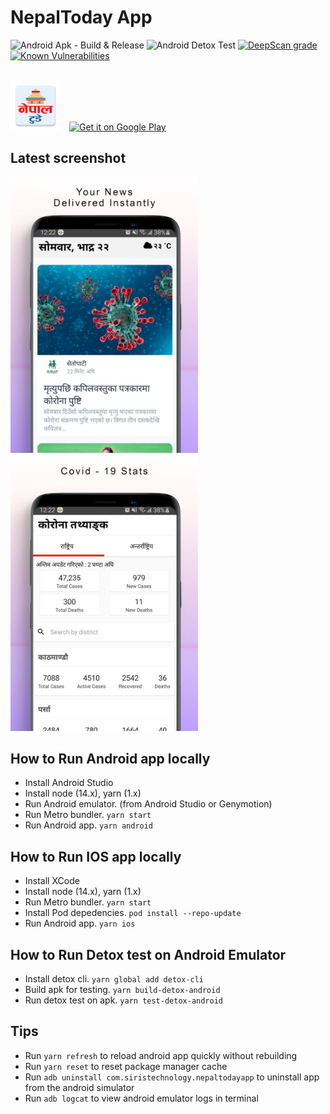 # NepalToday App

![Android Apk - Build & Release](https://github.com/siristechnology/nepaltoday-app/workflows/Android%20Apk%20-%20Build%20&%20Release/badge.svg)
![Android Detox Test](https://github.com/siristechnology/nepaltoday-app/workflows/Android%20Detox%20Test/badge.svg)
[![DeepScan grade](https://deepscan.io/api/teams/5348/projects/7146/branches/66889/badge/grade.svg)](https://deepscan.io/dashboard#view=project&tid=5348&pid=7146&bid=66889)
[![Known Vulnerabilities](https://snyk.io/test/github/siristechnology/nepaltoday-app/badge.svg?targetFile=android/app/build.gradle)](https://snyk.io/test/github/siristechnology/nepaltoday-app?targetFile=android/app/build.gradle)

<br/>
<div>
<img src="android/app/src/main/res/mipmap-xxhdpi/ic_launcher.png" alt="screenshot-1" height="80" style="margin-right:10px"/>
<a href='https://play.google.com/store/apps/details?id=com.siristechnology.nepaltodayapp&pcampaignid=pcampaignidMKT-Other-global-all-co-prtnr-py-PartBadge-Mar2515-1' target='_blank' rel="noopener noreferrer"><img alt='Get it on Google Play' src='https://play.google.com/intl/en_us/badges/static/images/badges/en_badge_web_generic.png' height="80"/></a>
</div>
  
## Latest screenshot

<div>
<img src="assets/images/screenshot-1.png" alt="screenshot-1" width="300" style="margin-right:20px"/>
<img src="assets/images/screenshot-2.png" alt="screenshot-2" width="300"/>
</div>

## How to Run Android app locally

-   Install Android Studio
-   Install node (14.x), yarn (1.x)
-   Run Android emulator. (from Android Studio or Genymotion)
-   Run Metro bundler. `yarn start`
-   Run Android app. `yarn android`

## How to Run IOS app locally

-   Install XCode
-   Install node (14.x), yarn (1.x)
-   Run Metro bundler. `yarn start`
-   Install Pod depedencies. `pod install --repo-update`
-   Run Android app. `yarn ios`

## How to Run Detox test on Android Emulator

-   Install detox cli. `yarn global add detox-cli`
-   Build apk for testing. `yarn build-detox-android`
-   Run detox test on apk. `yarn test-detox-android`

## Tips

-   Run `yarn refresh` to reload android app quickly without rebuilding
-   Run `yarn reset` to reset package manager cache
-   Run `adb uninstall com.siristechnology.nepaltodayapp` to uninstall app from the android simulator
-   Run `adb logcat` to view android emulator logs in terminal
